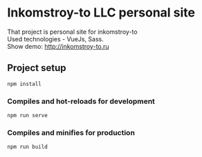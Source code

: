 # Inkomstroy-to LLC personal site
That project is personal site for inkomstroy-to
<br>
Used technologies - VueJs, Sass.
<br>
Show demo: http://inkomstroy-to.ru

## Project setup
```
npm install
```

### Compiles and hot-reloads for development
```
npm run serve
```

### Compiles and minifies for production
```
npm run build
```